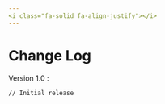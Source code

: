```yaml
---
<i class="fa-solid fa-align-justify"></i>
---
```


# Change Log

Version 1.0 : &#x20;

```
// Initial release 
```

